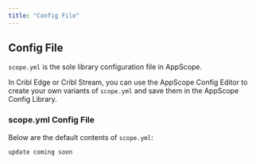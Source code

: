 ```yaml
---
title: "Config File"
---
```


## Config File

`scope.yml` is the sole library configuration file in AppScope.

In Cribl Edge or Cribl Stream, you can use the AppScope Config Editor to create your own variants of `scope.yml` and save them in the AppScope Config Library.

### scope.yml Config File

Below are the default contents of `scope.yml`:

```
update coming soon

```
